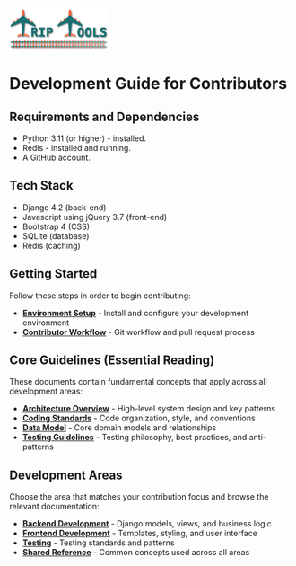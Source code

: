 <img src="../src/jt/static/img/jt-logo-467x200.png" alt="Journal Tools Logo" height="75">

# Development Guide for Contributors

## Requirements and Dependencies

- Python 3.11 (or higher) - installed.
- Redis - installed and running.
- A GitHub account.

## Tech Stack

- Django 4.2 (back-end)
- Javascript using jQuery 3.7 (front-end)
- Bootstrap 4 (CSS)
- SQLite (database)
- Redis (caching)

## Getting Started

Follow these steps in order to begin contributing:

- **[Environment Setup](dev/Setup.md)** - Install and configure your development environment
- **[Contributor Workflow](dev/ContributorWorkflow.md)** - Git workflow and pull request process

## Core Guidelines (Essential Reading)

These documents contain fundamental concepts that apply across all development areas:

- **[Architecture Overview](dev/shared/architecture-overview.md)** - High-level system design and key patterns
- **[Coding Standards](dev/shared/coding-standards.md)** - Code organization, style, and conventions
- **[Data Model](dev/shared/data-model.md)** - Core domain models and relationships
- **[Testing Guidelines](dev/testing/testing-guidelines.md)** - Testing philosophy, best practices, and anti-patterns

## Development Areas

Choose the area that matches your contribution focus and browse the relevant documentation:

- **[Backend Development](dev/backend/)** - Django models, views, and business logic
- **[Frontend Development](dev/frontend/)** - Templates, styling, and user interface
- **[Testing](dev/testing/)** - Testing standards and patterns
- **[Shared Reference](dev/shared/)** - Common concepts used across all areas
